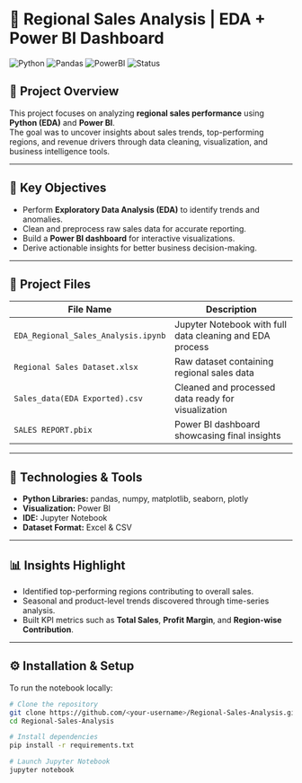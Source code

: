# 🧩 Regional Sales Analysis | EDA + Power BI Dashboard

![Python](https://img.shields.io/badge/Python-3.10%2B-blue)
![Pandas](https://img.shields.io/badge/Pandas-EDA%20Analysis-yellow)
![PowerBI](https://img.shields.io/badge/PowerBI-Dashboard-green)
![Status](https://img.shields.io/badge/Status-Completed-brightgreen)

## 📘 Project Overview
This project focuses on analyzing **regional sales performance** using **Python (EDA)** and **Power BI**.  
The goal was to uncover insights about sales trends, top-performing regions, and revenue drivers through data cleaning, visualization, and business intelligence tools.

---

## 🚀 Key Objectives
- Perform **Exploratory Data Analysis (EDA)** to identify trends and anomalies.  
- Clean and preprocess raw sales data for accurate reporting.  
- Build a **Power BI dashboard** for interactive visualizations.  
- Derive actionable insights for better business decision-making.

---

## 📂 Project Files
| File Name | Description |
|------------|-------------|
| `EDA_Regional_Sales_Analysis.ipynb` | Jupyter Notebook with full data cleaning and EDA process |
| `Regional Sales Dataset.xlsx` | Raw dataset containing regional sales data |
| `Sales_data(EDA Exported).csv` | Cleaned and processed data ready for visualization |
| `SALES REPORT.pbix` | Power BI dashboard showcasing final insights |

---

## 🧠 Technologies & Tools
- **Python Libraries:** pandas, numpy, matplotlib, seaborn, plotly  
- **Visualization:** Power BI  
- **IDE:** Jupyter Notebook  
- **Dataset Format:** Excel & CSV  

---

## 📊 Insights Highlight
- Identified top-performing regions contributing to overall sales.  
- Seasonal and product-level trends discovered through time-series analysis.  
- Built KPI metrics such as **Total Sales**, **Profit Margin**, and **Region-wise Contribution**.

---

## ⚙️ Installation & Setup
To run the notebook locally:

```bash
# Clone the repository
git clone https://github.com/<your-username>/Regional-Sales-Analysis.git
cd Regional-Sales-Analysis

# Install dependencies
pip install -r requirements.txt

# Launch Jupyter Notebook
jupyter notebook

